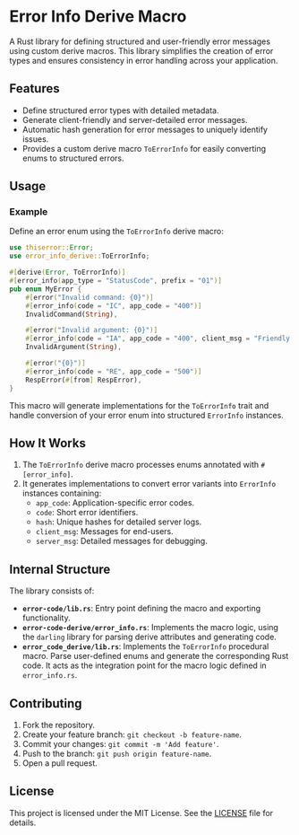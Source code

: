 # Error Info Derive Macro

A Rust library for defining structured and user-friendly error messages using custom derive macros. This library simplifies the creation of error types and ensures consistency in error handling across your application.

## Features

- Define structured error types with detailed metadata.
- Generate client-friendly and server-detailed error messages.
- Automatic hash generation for error messages to uniquely identify issues.
- Provides a custom derive macro `ToErrorInfo` for easily converting enums to structured errors.

## Usage

### Example

Define an error enum using the `ToErrorInfo` derive macro:

```rust
use thiserror::Error;
use error_info_derive::ToErrorInfo;

#[derive(Error, ToErrorInfo)]
#[error_info(app_type = "StatusCode", prefix = "01")]
pub enum MyError {
    #[error("Invalid command: {0}")]
    #[error_info(code = "IC", app_code = "400")]
    InvalidCommand(String),

    #[error("Invalid argument: {0}")]
    #[error_info(code = "IA", app_code = "400", client_msg = "Friendly message")]
    InvalidArgument(String),

    #[error("{0}")]
    #[error_info(code = "RE", app_code = "500")]
    RespError(#[from] RespError),
}
```

This macro will generate implementations for the `ToErrorInfo` trait and handle conversion of your error enum into structured `ErrorInfo` instances.


## How It Works

1. The `ToErrorInfo` derive macro processes enums annotated with `#[error_info]`.
2. It generates implementations to convert error variants into `ErrorInfo` instances containing:
   - `app_code`: Application-specific error codes.
   - `code`: Short error identifiers.
   - `hash`: Unique hashes for detailed server logs.
   - `client_msg`: Messages for end-users.
   - `server_msg`: Detailed messages for debugging.

## Internal Structure

The library consists of:

- **`error-code/lib.rs`**: Entry point defining the macro and exporting functionality.
- **`error-code-derive/error_info.rs`**: Implements the macro logic, using the `darling` library for parsing derive attributes and generating code.
- **`error_code_derive/lib.rs`**: Implements the `ToErrorInfo` procedural macro. Parse user-defined enums and generate the corresponding Rust code. It acts as the integration point for the macro logic defined in `error_info.rs`.

## Contributing

1. Fork the repository.
2. Create your feature branch: `git checkout -b feature-name`.
3. Commit your changes: `git commit -m 'Add feature'`.
4. Push to the branch: `git push origin feature-name`.
5. Open a pull request.

## License

This project is licensed under the MIT License. See the [LICENSE](LICENSE) file for details.
